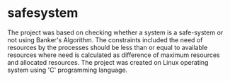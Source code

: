 # safesystem
The project was based on checking whether a system is a safe-system or not using Banker's Algorithm.
The constraints included the need of resources by the processes should be less than or equal to available resources where need is calculated as difference of maximum resources and allocated resources. The project was created on Linux operating system using 'C' programming language.
